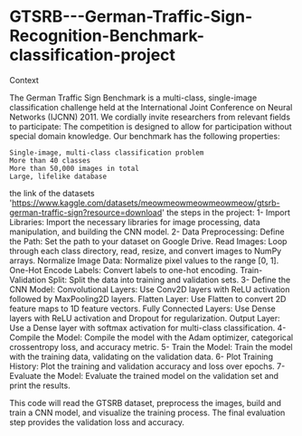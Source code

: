 # GTSRB---German-Traffic-Sign-Recognition-Benchmark-classification-project

Context

The German Traffic Sign Benchmark is a multi-class, single-image classification challenge held at the International Joint Conference on Neural Networks (IJCNN) 2011. We cordially invite researchers from relevant fields to participate: The competition is designed to allow for participation without special domain knowledge. Our benchmark has the following properties:

    Single-image, multi-class classification problem
    More than 40 classes
    More than 50,000 images in total
    Large, lifelike database
the link of the datasets 'https://www.kaggle.com/datasets/meowmeowmeowmeowmeow/gtsrb-german-traffic-sign?resource=download'
the steps in the project:
   1- Import Libraries: Import the necessary libraries for image processing, data manipulation, and building the CNN model.
   2- Data Preprocessing:
        Define the Path: Set the path to your dataset on Google Drive.
        Read Images: Loop through each class directory, read, resize, and convert images to NumPy arrays.
        Normalize Image Data: Normalize pixel values to the range [0, 1].
        One-Hot Encode Labels: Convert labels to one-hot encoding.
        Train-Validation Split: Split the data into training and validation sets. 
  3- Define the CNN Model:
        Convolutional Layers: Use Conv2D layers with ReLU activation followed by MaxPooling2D layers.
        Flatten Layer: Use Flatten to convert 2D feature maps to 1D feature vectors.
        Fully Connected Layers: Use Dense layers with ReLU activation and Dropout for regularization.
        Output Layer: Use a Dense layer with softmax activation for multi-class classification.
  4-  Compile the Model: Compile the model with the Adam optimizer, categorical crossentropy loss, and accuracy metric.
  5-  Train the Model: Train the model with the training data, validating on the validation data.
  6- Plot Training History: Plot the training and validation accuracy and loss over epochs.
  7-  Evaluate the Model: Evaluate the trained model on the validation set and print the results.

This code will read the GTSRB dataset, preprocess the images, build and train a CNN model, and visualize the training process. The final evaluation step provides the validation loss and accuracy.
